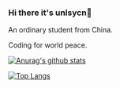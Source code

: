 ### Hi there it's unlsycn👋

An ordinary student from China.

Coding for world peace.

[![Anurag's github stats](https://github-readme-stats.vercel.app/api?username=HumphreyDotSln&count_private=true&show_icons=true&theme=cobalt)](https://github.com/anuraghazra/github-readme-stats)

[![Top Langs](https://github-readme-stats.vercel.app/api/top-langs/?username=HumphreyDotSln&layout=compact)](https://github.com/anuraghazra/github-readme-stats)
